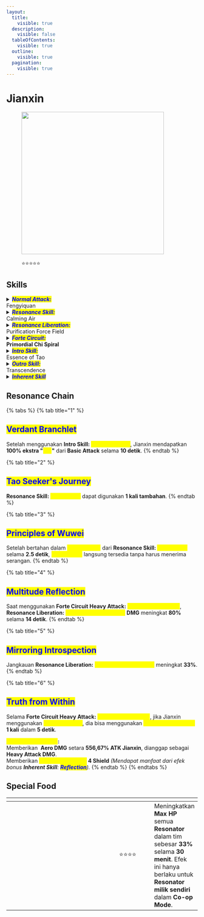 ```yaml
---
layout:
  title:
    visible: true
  description:
    visible: false
  tableOfContents:
    visible: true
  outline:
    visible: true
  pagination:
    visible: true
---
```


# Jianxin

<figure><img src="https://wuthering.wiki/img/rolecard_1405.png" alt="" width="375"><figcaption><p><span data-gb-custom-inline data-tag="emoji" data-code="2b50">⭐</span><span data-gb-custom-inline data-tag="emoji" data-code="2b50">⭐</span><span data-gb-custom-inline data-tag="emoji" data-code="2b50">⭐</span><span data-gb-custom-inline data-tag="emoji" data-code="2b50">⭐</span><span data-gb-custom-inline data-tag="emoji" data-code="2b50">⭐</span></p></figcaption></figure>

## Skills

<details>

<summary><em><mark style="color:blue;"><strong>Normal Attack:</strong></mark></em><br>Fengyiquan</summary>

<mark style="color:blue;">**Basic Attack**</mark>\
Jianxin melakukan hingga **4 serangan berturut-turut**, memberikan <img src="https://wuthering.wiki/img/element_4.png" alt="" data-size="line"> **Aero DMG**.

<mark style="color:blue;">**Heavy Attack**</mark>\
Jianxin mengonsumsi **STA** untuk menyerang target, memberikan <img src="https://wuthering.wiki/img/element_4.png" alt="" data-size="line"> **Aero DMG**.

<mark style="color:blue;">**Mid-air Attack**</mark>\
Jianxin mengonsumsi **STA** untuk melakukan **serangan terjun** dengan tendangan kuat, memberikan <img src="https://wuthering.wiki/img/element_4.png" alt="" data-size="line"> **Aero DMG**.

<mark style="color:blue;">**Dodge Counter**</mark>\
Gunakan **Basic Attack** setelah berhasil **Dodge** untuk menyerang target, memberikan <img src="https://wuthering.wiki/img/element_4.png" alt="" data-size="line"> **Aero DMG**.

</details>

<details>

<summary><em><mark style="color:blue;"><strong>Resonance Skill:</strong></mark></em><br>Calming Air</summary>

**Hold Resonance Skill** untuk memasuki <mark style="color:yellow;">**Parry Stance**</mark>.\
\
<mark style="color:blue;">**Chi Counter**</mark>\
Saat Jianxin diserang dalam <mark style="color:yellow;">**Parry Stance**</mark>, dia **tidak menerima damage** dan langsung melakukan <mark style="color:yellow;">**Chi Counter**</mark><mark style="color:yellow;">,</mark> memberikan <img src="https://wuthering.wiki/img/element_4.png" alt="" data-size="line"> **Aero DMG**.

<mark style="color:blue;">**Chi Parry**</mark>\
Lepaskan tombol **Resonance Skill** saat berada dalam <mark style="color:yellow;">**Parry Stance**</mark> untuk menginterupsi posisi bertahan dan melakukan <mark style="color:yellow;">**Chi Parry**</mark>, memberikan <img src="https://wuthering.wiki/img/element_4.png" alt="" data-size="line"> **Aero DMG**.

</details>

<details>

<summary><em><mark style="color:blue;"><strong>Resonance Liberation:</strong></mark></em><br>Purification Force Field</summary>

Menciptakan **medan angin kuat** yang terus menarik target ke tengah area sambil memberikan <img src="https://wuthering.wiki/img/element_4.png" alt="" data-size="line"> **Aero DMG**. Saat **medan angin** menghilang, akan terjadi **ledakan** yang memberikan <img src="https://wuthering.wiki/img/element_4.png" alt="" data-size="line"> **Aero DMG** lagi ke semua target dalam jangkauan.

</details>

<details>

<summary><em><mark style="color:blue;"><strong>Forte Circuit:</strong></mark></em><br><strong>Primordial Chi Spiral</strong></summary>

Saat **"**<mark style="color:yellow;">**Chi**</mark>**"** mencapai jumlah maksimum, tahan **Basic Attack** untuk mengaktifkan <mark style="color:yellow;">**Primordial Chi Spiral**</mark> dan memulai <mark style="color:yellow;">**Zhoutian Progress**</mark>.

<mark style="color:blue;">**Zhoutian Progress**</mark>\
**Interruption resistance meningkat**, dan **damage yang diterima berkurang 50%**.\
Jianxin terus **mengonsumsi "**<mark style="color:yellow;">**Chi**</mark>**"** untuk menggunakan _<mark style="color:yellow;">**Chi Strike**</mark>_, menyerang target di sekitarnya dengan <img src="https://wuthering.wiki/img/element_4.png" alt="" data-size="line"> **Aero DMG**.\
Saat <mark style="color:yellow;">**Zhoutian Progress**</mark> berkembang, Jianxin mencapai **tahap&#x20;**_<mark style="color:yellow;">**Zhoutian**</mark>_**&#x20;berbeda** dan mendapatkan efek tambahan:

**Sebelum&#x20;**<mark style="color:yellow;">**Minor Zhoutian**</mark>:\
Mendapat <mark style="color:yellow;">**Zhoutian Progress**</mark>**&#x20;1 shield**.\
Jika <mark style="color:yellow;">**Zhoutian Progress**</mark> terputus, Jianxin menggunakan _<mark style="color:yellow;">**Pushing Punch**</mark>_, memberikan <img src="https://wuthering.wiki/img/element_4.png" alt="" data-size="line"> **Aero DMG**.

* <mark style="color:yellow;">**Minor Zhoutian**</mark>:\
  Mendapat <mark style="color:yellow;">**Zhoutian Progress**</mark>**&#x20;2 shield** dan menggunakan _<mark style="color:yellow;">**Shock**</mark>_, memberikan <img src="https://wuthering.wiki/img/element_4.png" alt="" data-size="line"> **Aero DMG**.\
  Jika <mark style="color:yellow;">**Zhoutian Progress**</mark> terputus, Jianxin menggunakan **Yielding Pull**, memberikan <img src="https://wuthering.wiki/img/element_4.png" alt="" data-size="line"> **Aero DMG**.
* <mark style="color:yellow;">**Major Zhoutian - Inner**</mark>:\
  Mendapat <mark style="color:yellow;">**Zhoutian Progress**</mark>**&#x20;3 shield** dan menggunakan _<mark style="color:yellow;">**Shock**</mark>_, memberikan <img src="https://wuthering.wiki/img/element_4.png" alt="" data-size="line"> **Aero DMG**.\
  Jika <mark style="color:yellow;">**Zhoutian Progress**</mark> terputus, Jianxin menggunakan _<mark style="color:yellow;">**Yielding Pull**</mark>_, memberikan<img src="https://wuthering.wiki/img/element_4.png" alt="" data-size="line"> **Aero DMG**.
* <mark style="color:yellow;">**Major Zhoutian - Outer**</mark>:\
  Mendapat <mark style="color:yellow;">**Zhoutian Progress**</mark>**&#x20;3 shield** dan menggunakan _<mark style="color:yellow;">**Shock**</mark>_, memberikan <img src="https://wuthering.wiki/img/element_4.png" alt="" data-size="line"> **Aero DMG**.

- <mark style="color:yellow;">**Zhoutian Progress**</mark>**&#x20;berakhir jika:**\
  Tombol **Basic Attack dilepaskan**, kehilangan semua **"**<mark style="color:yellow;">**Chi**</mark>**"**.\
  Semua **"**<mark style="color:yellow;">**Chi**</mark>**"** telah dikonsumsi.\
  Saat <mark style="color:yellow;">**Zhoutian Progress**</mark>**&#x20;berakhir**, Jianxin mendapatkan **shield** berdasarkan tahap <mark style="color:yellow;">**Zhoutian Progress**</mark> yang dicapai.\
  Selama **shield dari&#x20;**<mark style="color:yellow;">**Primordial Chi Spiral**</mark> masih ada, **karakter aktif akan dipulihkan setiap 6 detik**.

<mark style="color:blue;">**Chi**</mark>

Jianxin dapat menyimpan hingga **120&#x20;**<mark style="color:yellow;">**Chi**</mark>.

<mark style="color:yellow;">**Chi**</mark>**&#x20;diperoleh saat:**\
**Basic Attack** <mark style="color:yellow;">**Fengyiquan**</mark> mengenai target.\
**Resonance Skill** <mark style="color:yellow;">**Calming Air**</mark> digunakan.\
<mark style="color:yellow;">**Chi Counter**</mark> atau <mark style="color:yellow;">**Chi Parry**</mark> mengenai target.\
**Intro Skill** <mark style="color:yellow;">**Essence of Tao**</mark> mengenai target.

</details>

<details>

<summary><em><mark style="color:blue;"><strong>Intro Skill:</strong></mark></em><br>Essence of Tao</summary>

Menarik target dalam area ke tengah, memberikan <img src="https://wuthering.wiki/img/element_4.png" alt="" data-size="line"> **Aero DMG**.

</details>

<details>

<summary><em><mark style="color:blue;"><strong>Outro Skill:</strong></mark></em><br>Transcendence</summary>

**Resonator yang masuk** mendapatkan **Resonance Liberation DMG Amplified** sebesar **38%** selama **14 detik** atau sampai mereka diganti.

</details>

<details>

<summary><em><mark style="color:blue;"><strong>Inherent Skill</strong></mark></em></summary>

<mark style="color:blue;">**Formless Release**</mark>\
**Resonance Liberation&#x20;**<mark style="color:yellow;">**Purification Force Field**</mark>**&#x20;DMG** meningkat **20%**.

<mark style="color:blue;">**Reflection**</mark>\
**Shield dari Heavy Attack&#x20;**<mark style="color:yellow;">**Primordial Chi Spiral**</mark> meningkat **20%**.

</details>

## Resonance Chain

{% tabs %}
{% tab title="1" %}
## <mark style="color:blue;">Verdant Branchlet</mark>

Setelah menggunakan **Intro Skill:&#x20;**<mark style="color:yellow;">**Essence of Tao**</mark>, Jianxin mendapatkan **100% ekstra "**<mark style="color:yellow;">**Chi**</mark>**"** dari **Basic Attack** selama **10 detik**.
{% endtab %}

{% tab title="2" %}
## <mark style="color:blue;">Tao Seeker's Journey</mark>

**Resonance Skill:&#x20;**<mark style="color:yellow;">**Calming Air**</mark> dapat digunakan **1 kali tambahan**.
{% endtab %}

{% tab title="3" %}
## <mark style="color:blue;">Principles of Wuwei</mark>

Setelah bertahan dalam <mark style="color:yellow;">**Parry Stance**</mark> dari **Resonance Skill:&#x20;**<mark style="color:yellow;">**Calming Air**</mark> selama **2.5 detik**, <mark style="color:yellow;">**Chi Counter**</mark> langsung tersedia tanpa harus menerima serangan.
{% endtab %}

{% tab title="4" %}
## <mark style="color:blue;">Multitude Reflection</mark>

Saat menggunakan **Forte Circuit Heavy Attack:&#x20;**<mark style="color:yellow;">**Primordial Chi Spiral**</mark>, **Resonance Liberation:&#x20;**<mark style="color:yellow;">**Purification Force Field**</mark>**&#x20;DMG** meningkat **80%** selama **14 detik**.
{% endtab %}

{% tab title="5" %}
## <mark style="color:blue;">Mirroring Introspection</mark>

Jangkauan **Resonance Liberation:&#x20;**<mark style="color:yellow;">**Purification Force Field**</mark> meningkat **33%**.
{% endtab %}

{% tab title="6" %}
## <mark style="color:blue;">Truth from Within</mark>

Selama **Forte Circuit Heavy Attack:&#x20;**<mark style="color:yellow;">**Primordial Chi Spiral**</mark>, jika Jianxin menggunakan _<mark style="color:yellow;">**Pushing Punch**</mark>_, dia bisa menggunakan <mark style="color:yellow;">**Special Chi Counter**</mark> **1 kali** dalam **5 detik**.

<mark style="color:yellow;">**Special Chi Counter**</mark>**:**\
Memberikan <img src="https://wuthering.wiki/img/element_4.png" alt="" data-size="line"> **Aero DMG** setara **556,67% ATK Jianxin**, dianggap sebagai **Heavy Attack DMG**.\
Memberikan <mark style="color:yellow;">**Zhoutian Progress**</mark>**&#x20;4 Shield** _(Mendapat manfaat dari efek bonus **Inherent Skill**: <mark style="color:blue;">**Reflection**</mark>)._
{% endtab %}
{% endtabs %}

## Special Food

<table data-header-hidden><thead><tr><th width="267"></th><th width="114" align="center"></th><th></th></tr></thead><tbody><tr><td><img src="https://wuthering.wiki/img/item_80001023.png" alt=""></td><td align="center"><span data-gb-custom-inline data-tag="emoji" data-code="2b50">⭐</span><span data-gb-custom-inline data-tag="emoji" data-code="2b50">⭐</span><span data-gb-custom-inline data-tag="emoji" data-code="2b50">⭐</span><span data-gb-custom-inline data-tag="emoji" data-code="2b50">⭐</span></td><td>Meningkatkan <strong>Max HP</strong> semua <strong>Resonator</strong> dalam tim sebesar <strong>33%</strong> selama <strong>30 menit</strong>. Efek ini hanya berlaku untuk <strong>Resonator milik sendiri</strong> dalam <strong>Co-op Mode</strong>.</td></tr></tbody></table>
